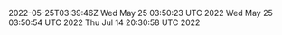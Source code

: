 2022-05-25T03:39:46Z
Wed May 25 03:50:23 UTC 2022
Wed May 25 03:50:54 UTC 2022
Thu Jul 14 20:30:58 UTC 2022
